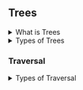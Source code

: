 ## Trees

<details>
<summary>What is Trees</summary>
<h4>Tree data structure is a specialized data structure to store data in hierarchical manner. It is used to organize and store data in the computer to be used more effectively.</h4>
<img width=full height="350vh" src="https://media.geeksforgeeks.org/wp-content/uploads/20221124153129/Treedatastructure.png"> </img>
</details>

<details>
<summary>Types of Trees</summary>
<ul>
    <li>Complete Binary Tree</li>
    <li>Full Binary Tree / Strict Binary Tree </li>
    <li>Prefect Binary Tree</li>
    <li>Height Balance Tree</li>
    <li>Skewed Binary Tree</li>
    <li>Orderd Binary Tree</li>
</ul>

</details>

### Traversal

<details>
<summary>Types of Traversal</summary>
<ul>
    <li><h4>Pre-order traversal</h4></br><p>N -> L -> R</p></li>
    <li><h4>In-order traversal</h4></br><p>L -> N -> R </p></li>
    <li><h4>Post-order traversal</h4></br><p>L -> R -> N</p></li>
</ul>
